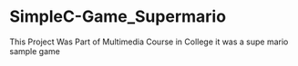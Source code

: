 # SimpleC-Game_Supermario
This Project Was Part of Multimedia Course in College 
it was a supe mario sample game 
